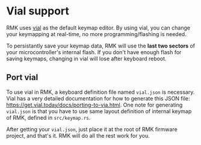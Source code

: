 # Vial support

RMK uses [vial](https://get.vial.today/) as the default keymap editor. By using vial, you can change your keymapping at real-time, no more programming/flashing is needed. 

<div class="warning">

To persistantly save your keymap data, RMK will use the **last two sectors** of your microcontroller's internal flash. If you don't have enough flash for saving keymaps, changing in vial will lose after keyboard reboot.

</div>

## Port vial

To use vial in RMK, a keyboard definition file named `vial.json` is necessary. Vial has a very detailed documentation for how to generate this JSON file: <https://get.vial.today/docs/porting-to-via.html>. One note for generating `vial.json` is that you have to use same layout definition of internal keymap of RMK, defined in `src/keymap.rs`. 

After getting your `vial.json`, just place it at the root of RMK firmware project, and that's it. RMK will do all the rest work for you.